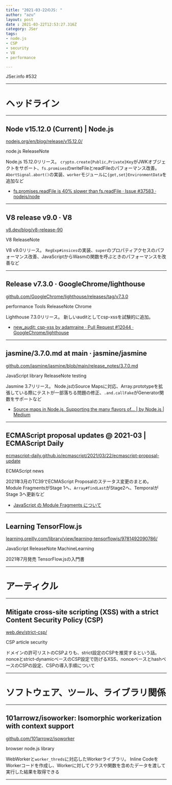 ```yaml
---
title: "2021-03-22のJS: "
author: "azu"
layout: post
date : 2021-03-22T12:53:27.316Z
category: JSer
tags:
- node.js
- CSP
- security
- V8
- performance

---
```


JSer.info #532

----

<h1 class="site-genre">ヘッドライン</h1>

----

## Node v15.12.0 (Current) | Node.js
[nodejs.org/en/blog/release/v15.12.0/](https://nodejs.org/en/blog/release/v15.12.0/ "Node v15.12.0 (Current) | Node.js")
<p class="jser-tags jser-tag-icon"><span class="jser-tag">node.js</span> <span class="jser-tag">ReleaseNote</span></p>

Node.js 15.12.0リリース。
`crypto.create{Public,Private}Key`がJWKオブジェクトをサポート、`fs.promises`のwriteFileとreadFileのパフォーマンス改善。
`AbortSignal.abort()`の実装、`worker`モジュールに`{get,set}EnvironmentData`を追加など

- [fs.promises.readFile is 40% slower than fs.readFile · Issue #37583 · nodejs/node](https://github.com/nodejs/node/issues/37583 "fs.promises.readFile is 40% slower than fs.readFile · Issue #37583 · nodejs/node")

----

## V8 release v9.0 · V8
[v8.dev/blog/v8-release-90](https://v8.dev/blog/v8-release-90 "V8 release v9.0 · V8")
<p class="jser-tags jser-tag-icon"><span class="jser-tag">V8</span> <span class="jser-tag">ReleaseNote</span></p>

V8 v9.0リリース。
`RegExp#insices`の実装、`super`のプロパティアクセスのパフォーマンス改善、JavaScriptからWasmの関数を呼ぶときのパフォーマンスを改善など


----

## Release v7.3.0 · GoogleChrome/lighthouse
[github.com/GoogleChrome/lighthouse/releases/tag/v7.3.0](https://github.com/GoogleChrome/lighthouse/releases/tag/v7.3.0 "Release v7.3.0 · GoogleChrome/lighthouse")
<p class="jser-tags jser-tag-icon"><span class="jser-tag">performance</span> <span class="jser-tag">Tools</span> <span class="jser-tag">ReleaseNote</span> <span class="jser-tag">Chrome</span></p>

Lighthouse 7.3.0リリース。
新しいauditとしてcsp-xssを試験的に追加。

- [new\_audit: csp-xss by adamraine · Pull Request #12044 · GoogleChrome/lighthouse](https://github.com/GoogleChrome/lighthouse/pull/12044 "new\_audit: csp-xss by adamraine · Pull Request #12044 · GoogleChrome/lighthouse")

----

## jasmine/3.7.0.md at main · jasmine/jasmine
[github.com/jasmine/jasmine/blob/main/release\_notes/3.7.0.md](https://github.com/jasmine/jasmine/blob/main/release_notes/3.7.0.md "jasmine/3.7.0.md at main · jasmine/jasmine")
<p class="jser-tags jser-tag-icon"><span class="jser-tag">JavaScript</span> <span class="jser-tag">library</span> <span class="jser-tag">ReleaseNote</span> <span class="jser-tag">testing</span></p>

Jasmine 3.7リリース。
Node.jsのSource Mapsに対応、Array.prototypeを拡張している際にテストが一部落ちる問題の修正、`.and.callFake`がGenerator関数をサポートなど

- [Source maps in Node.js. Supporting the many flavors of… | by Node.js | Medium](https://nodejs.medium.com/source-maps-in-node-js-482872b56116 "Source maps in Node.js. Supporting the many flavors of… | by Node.js | Medium")

----

## ECMAScript proposal updates @ 2021-03 | ECMAScript Daily
[ecmascript-daily.github.io/ecmascript/2021/03/22/ecmascript-proposal-update](https://ecmascript-daily.github.io/ecmascript/2021/03/22/ecmascript-proposal-update "ECMAScript proposal updates @ 2021-03 | ECMAScript Daily")
<p class="jser-tags jser-tag-icon"><span class="jser-tag">ECMAScript</span> <span class="jser-tag">news</span></p>

2021年3月のTC39でECMAScript Proposalのステータス変更のまとめ。
Module FragmentsがStage 1へ、`Array#findLast`がStage2へ、TemporalがStage 3へ更新など

- [JavaScript の Module Fragments について](https://sosukesuzuki.dev/posts/stage-0-module-fragments/ "JavaScript の Module Fragments について")

----

## Learning TensorFlow.js
[learning.oreilly.com/library/view/learning-tensorflowjs/9781492090786/](https://learning.oreilly.com/library/view/learning-tensorflowjs/9781492090786/ "Learning TensorFlow.js")
<p class="jser-tags jser-tag-icon"><span class="jser-tag">JavaScript</span> <span class="jser-tag">ReleaseNote</span> <span class="jser-tag">MachineLearning</span></p>

2021年7月発売
TensorFlow.jsの入門書


----
<h1 class="site-genre">アーティクル</h1>

----

## Mitigate cross-site scripting (XSS) with a strict Content Security Policy (CSP)
[web.dev/strict-csp/](https://web.dev/strict-csp/ "Mitigate cross-site scripting (XSS) with a strict Content Security Policy (CSP)")
<p class="jser-tags jser-tag-icon"><span class="jser-tag">CSP</span> <span class="jser-tag">article</span> <span class="jser-tag">security</span></p>

ドメインの許可リストのCSPよりも、strict設定のCSPを推奨するという話。
nonceとstrict-dynamicベースのCSP設定で防げるXSS、nonceベースとhashベースのCSPの設定、CSPの導入手順について


----
<h1 class="site-genre">ソフトウェア、ツール、ライブラリ関係</h1>

----

## 101arrowz/isoworker: Isomorphic workerization with context support
[github.com/101arrowz/isoworker](https://github.com/101arrowz/isoworker "101arrowz/isoworker: Isomorphic workerization with context support")
<p class="jser-tags jser-tag-icon"><span class="jser-tag">browser</span> <span class="jser-tag">node.js</span> <span class="jser-tag">library</span></p>

WebWorkerと`worker_threds`に対応したWorkerライブラリ。
Inline CodeをWorkerコードを作成し、Workerに対してクラスや関数を含めたデータを渡して実行した結果を取得できる


----
